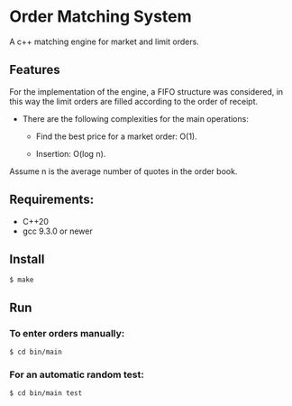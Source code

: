 # Order Matching System
A c++ matching engine for market and limit orders.

## Features
For the implementation of the engine, a FIFO structure was considered, in this way the limit orders are filled according to the order of receipt.

* There are the following complexities for the main operations:

  * Find the best price for a market order: O(1).

  * Insertion: O(log n).

Assume n is the average number of quotes in the order book.

## **Requirements:**
* C++20
* gcc 9.3.0 or newer

## Install
`$ make`

## Run

### To enter orders manually:
`$ cd bin/main`

### For an automatic random test:
`$ cd bin/main test`
